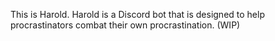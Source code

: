This is Harold. Harold is a Discord bot that is designed to help procrastinators combat their own procrastination. (WIP)
